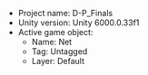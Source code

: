 <!-- UNITY CODE ASSIST INSTRUCTIONS START -->
- Project name: D-P_Finals
- Unity version: Unity 6000.0.33f1
- Active game object:
  - Name: Net
  - Tag: Untagged
  - Layer: Default
<!-- UNITY CODE ASSIST INSTRUCTIONS END -->